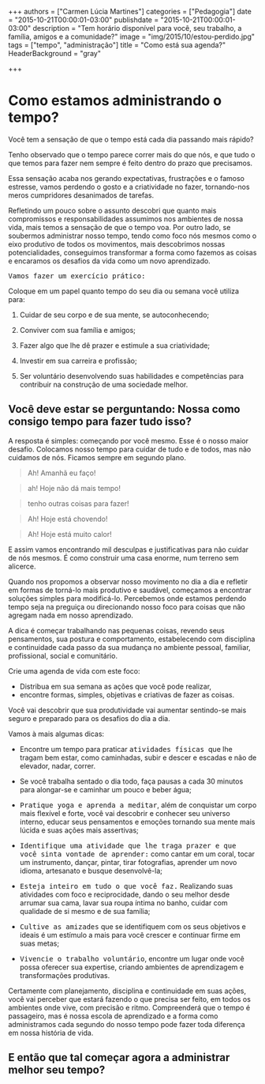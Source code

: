 +++
authors = ["Carmen Lúcia Martines"]
categories = ["Pedagogia"]
date = "2015-10-21T00:00:01-03:00"
publishdate = "2015-10-21T00:00:01-03:00"
description = "Tem horário disponível para você, seu trabalho, a família, amigos e a comunidade?"
image = "img/2015/10/estou-perdido.jpg"
tags = ["tempo", "administração"]
title = "Como está sua agenda?"
  HeaderBackground = "gray"


+++
# Como estamos administrando o tempo?

Você tem a sensação de que o tempo está cada dia passando mais rápido?

Tenho observado que o tempo parece correr mais do que nós, e que tudo o que temos para fazer nem sempre é feito dentro do prazo que precisamos.

Essa sensação acaba nos gerando expectativas, frustrações e o famoso estresse, vamos perdendo o gosto e a criatividade no fazer, tornando-nos meros cumpridores desanimados de tarefas.   

Refletindo um pouco sobre o assunto descobri que quanto mais compromissos e responsabilidades assumimos nos ambientes de nossa vida, mais temos a sensação de que o tempo voa. Por outro lado, se soubermos administrar nosso tempo, tendo como foco nós mesmos como o eixo produtivo de todos os movimentos, mais descobrimos nossas potencialidades, conseguimos transformar a forma como fazemos as coisas e encaramos os desafios da vida como um novo aprendizado.

<kbd>Vamos fazer um exercício prático:</kbd>

Coloque em um papel quanto tempo do seu dia ou semana você utiliza para:

1) Cuidar de seu corpo e de sua mente, se autoconhecendo;

2) Conviver com sua família e amigos;

3) Fazer algo que lhe dê prazer e estimule a sua criatividade;

4) Investir em sua carreira e profissão;

5) Ser voluntário desenvolvendo suas habilidades e competências para contribuir na construção de uma sociedade melhor.

## Você deve estar se perguntando: Nossa como consigo tempo para fazer tudo isso?

A resposta é simples: começando por você mesmo. Esse é o nosso maior desafio. Colocamos nosso tempo para cuidar de tudo e de todos, mas não cuidamos de nós. Ficamos sempre em segundo plano.

> Ah! Amanhã eu faço!

> ah! Hoje não dá mais tempo!

> tenho outras coisas para fazer!

> Ah! Hoje está chovendo!

> Ah! Hoje está muito calor!

E assim vamos encontrando mil desculpas e justificativas para não cuidar de nós mesmos. É como construir uma casa enorme, num terreno sem alicerce.

Quando nos propomos a observar nosso movimento no dia a dia e refletir em formas de torná-lo mais produtivo e saudável, começamos a encontrar soluções simples para modificá-lo. Percebemos onde estamos perdendo tempo seja na preguiça ou direcionando nosso foco para coisas que não agregam nada em nosso aprendizado.

A dica é começar trabalhando nas pequenas coisas, revendo seus pensamentos, sua postura e comportamento, estabelecendo com disciplina e continuidade cada passo da sua mudança no ambiente pessoal, familiar, profissional, social e comunitário.

Crie uma agenda de vida com este foco:

- Distribua em sua semana as ações que você pode realizar,
- encontre formas, simples, objetivas e criativas de fazer as coisas.

Você vai descobrir que sua produtividade vai aumentar sentindo-se mais seguro e preparado para os desafios do dia a dia.

Vamos à mais algumas dicas:

- Encontre um tempo para praticar <kbd>atividades físicas </kbd>que lhe tragam bem estar, como caminhadas, subir e descer e escadas e não de elevador, nadar, correr.
- Se você trabalha sentado o dia todo, faça pausas a cada 30 minutos para alongar-se e caminhar um pouco e beber água;

- <kbd>Pratique yoga e aprenda a meditar</kbd>, além de conquistar um corpo mais flexível e forte, você vai descobrir e conhecer seu universo interno, educar seus pensamentos e emoções tornando sua mente mais lúcida e suas ações mais assertivas;

- <kbd>Identifique uma atividade que lhe traga prazer e que você sinta vontade de aprender:</kbd> como cantar em um coral, tocar um instrumento, dançar, pintar, tirar fotografias, aprender um novo idioma, artesanato e busque desenvolvê-la;

- <kbd>Esteja inteiro em tudo o que você faz.</kbd> Realizando suas atividades com foco e reciprocidade, dando o seu melhor desde arrumar sua cama, lavar sua roupa íntima no banho, cuidar com qualidade de si mesmo e de sua família;

- <kbd>Cultive as amizades</kbd> que se identifiquem com os seus objetivos e ideais é um estímulo a mais para você crescer e continuar firme em suas metas;

- <kbd>Vivencie o trabalho voluntário</kbd>, encontre um lugar onde você possa oferecer sua expertise, criando ambientes de aprendizagem e transformações produtivas.


Certamente com planejamento, disciplina e continuidade em suas ações, você vai perceber que estará fazendo o que precisa ser feito, em todos os ambientes onde vive, com precisão e ritmo. Compreenderá que o tempo é passageiro, mas é nossa escola de aprendizado e a forma como administramos cada segundo do nosso tempo pode fazer toda diferença em nossa história de vida.  

## E então que tal começar agora a administrar melhor seu tempo?
